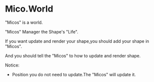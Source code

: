 ﻿# Mico.World

"Micos" is a world.

"Micos" Manager the Shape's "Life".

If you want update and render your shape,you should add your shape in "Micos".

And you should tell the "Micos" to how to update and render shape.

Notice:

 - Position you do not need to update.The "Micos" will update it.
